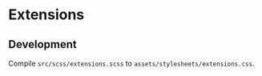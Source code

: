 # Extensions

## Development

Compile `src/scss/extensions.scss` to `assets/stylesheets/extensions.css`.